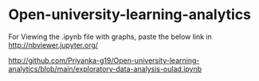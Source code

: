 # Open-university-learning-analytics


For Viewing the .ipynb file with graphs, paste the below link in http://nbviewer.jupyter.org/


http://github.com/Priyanka-g19/Open-university-learning-analytics/blob/main/exploratory-data-analysis-oulad.ipynb
